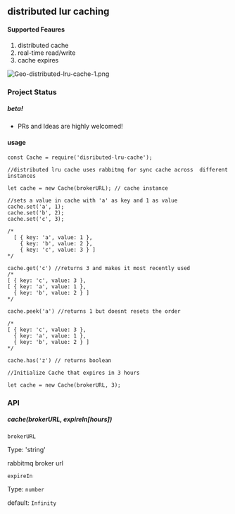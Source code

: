 ## distributed lur caching

#### Supported Feaures

1. distributed cache
2. real-time read/write
4. cache expires

![Geo-distributed-lru-cache-1.png](https://i.postimg.cc/X7sn8nmw/Geo-distributed-lru-cache-1.png)
### Project Status

##### beta!
* PRs and Ideas are highly welcomed!

#### usage

```
const Cache = require('disributed-lru-cache');

//distributed lru cache uses rabbitmq for sync cache across  different instances

let cache = new Cache(brokerURL); // cache instance

//sets a value in cache with 'a' as key and 1 as value
cache.set('a', 1);
cache.set('b', 2);
cache.set('c', 3);

/*
  [ { key: 'a', value: 1 },
    { key: 'b', value: 2 },
    { key: 'c', value: 3 } ]
*/

cache.get('c') //returns 3 and makes it most recently used
/*
[ { key: 'c', value: 3 },
[ { key: 'a', value: 1 },
  { key: 'b', value: 2 } ]
*/

cache.peek('a') //returns 1 but doesnt resets the order

/*
[ { key: 'c', value: 3 },
  { key: 'a', value: 1 },
  { key: 'b', value: 2 } ]
*/

cache.has('z') // returns boolean

//Initialize Cache that expires in 3 hours

let cache = new Cache(brokerURL, 3);
```
### API
##### cache(brokerURL, expireIn[hours])

`brokerURL`

Type: 'string'

rabbitmq broker url

`expireIn`

Type: `number`

default: `Infinity`
